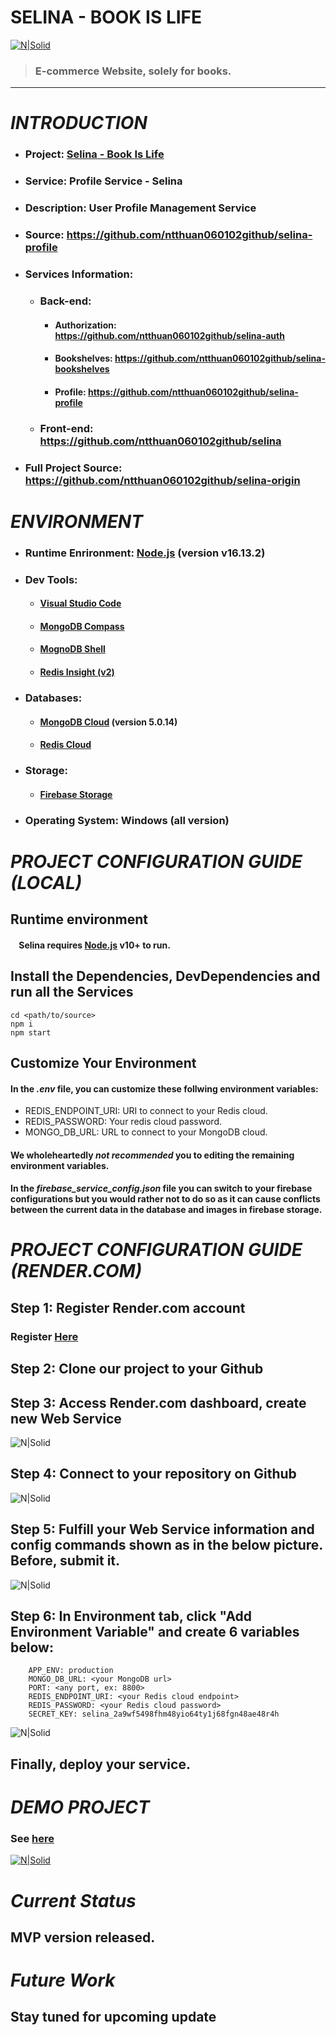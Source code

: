 # **SELINA - BOOK IS LIFE**
[![N|Solid](https://firebasestorage.googleapis.com/v0/b/selina-d8690.appspot.com/o/Selina%20small.png?alt=media&token=9aeb31a4-6a94-4743-832f-6c065ca0dbdf)](https://selina-ecommerce.netlify.app/)
> ### E-commerce Website, solely for books.

---
# **_INTRODUCTION_**
- ### Project: [Selina - Book Is Life](https://selina-ecommerce.netlify.app/)
- ### Service: Profile Service - Selina
- ### Description: User Profile Management Service
- ### Source: https://github.com/ntthuan060102github/selina-profile
- ### Services Information:
    - ### Back-end: 
        - #### Authorization: https://github.com/ntthuan060102github/selina-auth
        - #### Bookshelves: https://github.com/ntthuan060102github/selina-bookshelves
        - #### Profile: https://github.com/ntthuan060102github/selina-profile
    - ### Front-end: https://github.com/ntthuan060102github/selina
- ### Full Project Source: https://github.com/ntthuan060102github/selina-origin

# **_ENVIRONMENT_**
- ### Runtime Enrironment: [Node.js] (version v16.13.2)
- ### Dev Tools: 
    - #### [Visual Studio Code]
    - #### [MongoDB Compass]
    - #### [MognoDB Shell]
    - #### [Redis Insight (v2)]
- ### Databases:
    - #### [MongoDB Cloud] (version 5.0.14)
    - #### [Redis Cloud]
- ### Storage:
    - #### [Firebase Storage]
- ### Operating System: Windows (all version)
# **_PROJECT CONFIGURATION GUIDE (LOCAL)_**
## Runtime environment
#### &nbsp; &nbsp; Selina requires [Node.js](https://nodejs.org/en/download/) v10+ to run.
## Install the Dependencies, DevDependencies and run all the Services
```
cd <path/to/source>
npm i
npm start
```
## Customize Your Environment
#### In the ***.env*** file, you can customize these follwing environment variables:
- REDIS_ENDPOINT_URI: URI to connect to your Redis cloud.
- REDIS_PASSWORD: Your redis cloud password.
- MONGO_DB_URL: URL to connect to your MongoDB cloud.
#### We wholeheartedly ***not recommended*** you to editing the remaining environment variables.
#### In the ***firebase_service_config.json*** file you can switch to your firebase configurations but you would rather not to do so as it can cause conflicts between the current data in the database and images in firebase storage.

# **_PROJECT CONFIGURATION GUIDE (RENDER.COM)_**
## Step 1: Register Render.com account 
### Register [Here](https://render.com/)
## Step 2: Clone our project to your Github
## Step 3: Access Render.com dashboard, create new Web Service
![N|Solid](https://firebasestorage.googleapis.com/v0/b/selina-d8690.appspot.com/o/Screenshot%202023-01-07%20162328.png?alt=media&token=55054d64-bda4-4f8a-9d40-5bc0727bf997)
## Step 4: Connect to your repository on Github
![N|Solid](https://firebasestorage.googleapis.com/v0/b/selina-d8690.appspot.com/o/Screenshot%202023-01-07%20162807.png?alt=media&token=9894732f-a18e-43f7-b201-ee99a4630911)
## Step 5: Fulfill your Web Service information and config commands shown as in the below picture. Before, submit it.
![N|Solid](https://firebasestorage.googleapis.com/v0/b/selina-d8690.appspot.com/o/Screenshot%202023-01-07%20163059.png?alt=media&token=39f2b8a4-1086-44c2-bbfd-ee363a6cf334)

## Step 6: In Environment tab, click "Add Environment Variable" and create 6 variables below:
```
    APP_ENV: production
    MONGO_DB_URL: <your MongoDB url>
    PORT: <any port, ex: 8800>
    REDIS_ENDPOINT_URI: <your Redis cloud endpoint>
    REDIS_PASSWORD: <your Redis cloud password>
    SECRET_KEY: selina_2a9wf5498fhm48yio64ty1j68fgn48ae48r4h
```
![N|Solid](https://firebasestorage.googleapis.com/v0/b/selina-d8690.appspot.com/o/Screenshot%202023-01-07%20163730.png?alt=media&token=e1e172e3-8396-4b4b-adbe-ad39eafa58c4)
## Finally, deploy your service.
# **_DEMO PROJECT_**
### See [here](https://www.youtube.com/watch?v=xlc2mJa0J6Q)
[![N|Solid](https://firebasestorage.googleapis.com/v0/b/selina-d8690.appspot.com/o/Screenshot%202023-01-07%20164826.png?alt=media&token=795a38fc-63b3-42b6-a82d-c2dfe219cdd6)](https://www.youtube.com/watch?v=xlc2mJa0J6Q)

# **_Current Status_**
## MVP version released.

# **_Future Work_**
## Stay tuned for upcoming update


[Visual Studio Code]: <https://code.visualstudio.com/download>
[MongoDB Compass]: <https://www.mongodb.com/products/compass>
[MognoDB Shell]: <https://www.mongodb.com/try/download/shell>
[Redis Insight (v2)]: <https://redis.io/docs/getting-started/installation/>
[MongoDB Cloud]: <https://www.mongodb.com/home>
[Redis Cloud]: <https://redis.io/>
[Node.js]: <https://nodejs.org/en/>
[Firebase Storage]: <https://console.firebase.google.com/u/0/?>